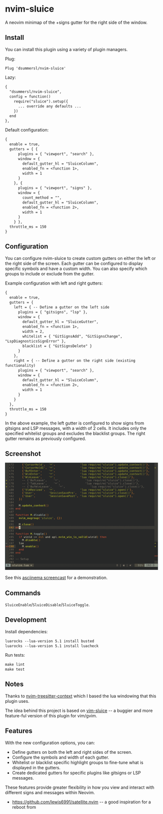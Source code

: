 # nvim-sluice

A neovim minimap of the +signs gutter for the right side of the window.

## Install

You can install this plugin using a variety of plugin managers.

Plug:

```
Plug 'dsummersl/nvim-sluice'
```

Lazy:

```
{
  "dsummersl/nvim-sluice",
  config = function()
    require("sluice").setup({
      ... override any defaults ...
    })
  end
},

```


Default configuration:

```vim
{
  enable = true,
  gutters = { {
      plugins = { "viewport", "search" },
      window = {
        default_gutter_hl = "SluiceColumn",
        enabled_fn = <function 1>,
        width = 1
      }
    }, {
      plugins = { "viewport", "signs" },
      window = {
        count_method = "",
        default_gutter_hl = "SluiceColumn",
        enabled_fn = <function 2>,
        width = 1
      }
    } },
  throttle_ms = 150
}
```

## Configuration

You can configure nvim-sluice to create custom gutters on either the left or the right side of the screen. Each gutter can be configured to display specific symbols and have a custom width. You can also specify which groups to include or exclude from the gutter.

Example configuration with left and right gutters:

```vim
{
  enable = true,
  gutters = {
    left = { -- Define a gutter on the left side
      plugins = { "gitsigns", "lsp" },
      window = {
        default_gutter_hl = "SluiceGutter",
        enabled_fn = <function 1>,
        width = 2,
        whitelist = { "GitSignsAdd", "GitSignsChange", "LspDiagnosticsSignError" },
        blacklist = { "GitSignsDelete" }
      }
    },
    right = { -- Define a gutter on the right side (existing functionality)
      plugins = { "viewport", "search" },
      window = {
        default_gutter_hl = "SluiceColumn",
        enabled_fn = <function 2>,
        width = 1
      }
    }
  },
  throttle_ms = 150
}
```

In the above example, the left gutter is configured to show signs from gitsigns and LSP messages, with a width of 2 cells. It includes only the specified whitelist groups and excludes the blacklist groups. The right gutter remains as previously configured.

## Screenshot

[![asciicast](./static/screenshot.png)](https://asciinema.org/a/QXQfhGBm5Zlx1R2oYQkgQfYVu?t=10)

See this [asciinema screencast](https://asciinema.org/a/QXQfhGBm5Zlx1R2oYQkgQfYVu?t=10) for a demonstration.

## Commands

`SluiceEnable`/`SluiceDisable`/`SluiceToggle`.

## Development

Install dependencies:

    luarocks --lua-version 5.1 install busted
    luarocks --lua-version 5.1 install luacheck

Run tests:

    make lint
    make test

## Notes

Thanks to [nvim-treesitter-context](https://github.com/romgrk/nvim-treesitter-context) which I based the lua windowing that this plugin uses.

The idea behind this project is based on [vim-sluice](https://github.com/dsummersl/vim-sluice) -- a buggier and more feature-ful version of this plugin for vim/gvim.

## Features

With the new configuration options, you can:

- Define gutters on both the left and right sides of the screen.
- Configure the symbols and width of each gutter.
- Whitelist or blacklist specific highlight groups to fine-tune what is displayed in the gutters.
- Create dedicated gutters for specific plugins like gitsigns or LSP messages.

These features provide greater flexibility in how you view and interact with different signs and messages within Neovim.

- https://github.com/lewis6991/satellite.nvim -- a good inspiration for a reboot from 
